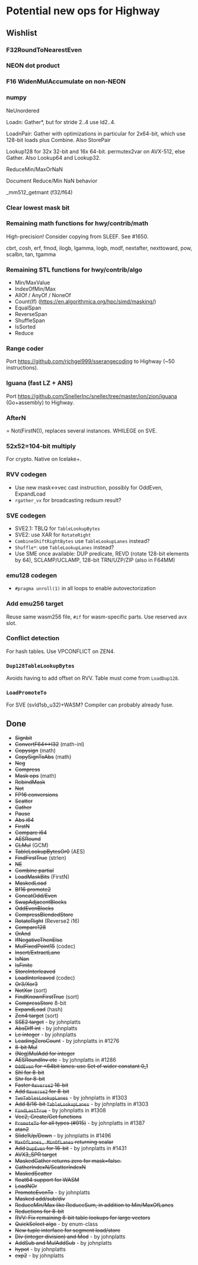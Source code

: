# Potential new ops for Highway

<!--*
# Document freshness: For more information, see go/fresh-source.
freshness: { owner: 'janwas' reviewed: '2025-02-11' }
*-->

## Wishlist

### F32RoundToNearestEven

### NEON dot product

### F16 WidenMulAccumulate on non-NEON

### numpy

NeUnordered

Loadn: Gather*, but for stride 2..4 use ld2..4.

LoadnPair: Gather with optimizations in particular for 2x64-bit, which use
128-bit loads plus Combine.
Also StorePair

Lookup128 for 32x 32-bit and 16x 64-bit. permutex2var on AVX-512, else Gather.
Also Lookup64 and Lookup32.

ReduceMin/MaxOrNaN

Document Reduce/Min NaN behavior

_mm512_getmant (f32/f64)

### Clear lowest mask bit

### Remaining math functions for hwy/contrib/math

High-precision! Consider copying from SLEEF. See #1650.

cbrt, cosh, erf, fmod, ilogb, lgamma, logb, modf, nextafter, nexttoward, pow,
scalbn, tan, tgamma

### Remaining STL functions for hwy/contrib/algo

*   Min/MaxValue
*   IndexOfMin/Max
*   AllOf / AnyOf / NoneOf
*   Count(If) (https://en.algorithmica.org/hpc/simd/masking/)
*   EqualSpan
*   ReverseSpan
*   ShuffleSpan
*   IsSorted
*   Reduce

### Range coder

Port https://github.com/richgel999/sserangecoding to Highway (~50 instructions).

### Iguana (fast LZ + ANS)

Port https://github.com/SnellerInc/sneller/tree/master/ion/zion/iguana
(Go+assembly) to Highway.

### AfterN

= Not(FirstN()), replaces several instances. WHILEGE on SVE.

### 52x52=104-bit multiply

For crypto. Native on Icelake+.

### RVV codegen

*   Use new mask<->vec cast instruction, possibly for OddEven, ExpandLoad
*   `rgather_vx` for broadcasting redsum result?

### SVE codegen

*   SVE2.1: TBLQ for `TableLookupBytes`
*   SVE2: use XAR for `RotateRight`
*   `CombineShiftRightBytes` use `TableLookupLanes` instead?
*   `Shuffle*`: use `TableLookupLanes` instead?
*   Use SME once available: DUP predicate, REVD (rotate 128-bit elements by 64),
    SCLAMP/UCLAMP, 128-bit TRN/UZP/ZIP (also in F64MM)

### emu128 codegen

* `#pragma unroll(1)` in all loops to enable autovectorization

### Add emu256 target
Reuse same wasm256 file, `#if` for wasm-specific parts. Use reserved avx slot.

### Conflict detection
For hash tables. Use VPCONFLICT on ZEN4.

### `Dup128TableLookupBytes`
Avoids having to add offset on RVV. Table must come from `LoadDup128`.

### `LoadPromoteTo`
For SVE (svld1sb_u32)+WASM? Compiler can probably already fuse.

## Done

*   ~~Signbit~~
*   ~~ConvertF64<->I32~~ (math-inl)
*   ~~Copysign~~ (math)
*   ~~CopySignToAbs~~ (math)
*   ~~Neg~~
*   ~~Compress~~
*   ~~Mask ops~~ (math)
*   ~~RebindMask~~
*   ~~Not~~
*   ~~FP16 conversions~~
*   ~~Scatter~~
*   ~~Gather~~
*   ~~Pause~~
*   ~~Abs i64~~
*   ~~FirstN~~
*   ~~Compare i64~~
*   ~~AESRound~~
*   ~~CLMul~~ (GCM)
*   ~~TableLookupBytesOr0~~ (AES)
*   ~~FindFirstTrue~~ (strlen)
*   ~~NE~~
*   ~~Combine partial~~
*   ~~LoadMaskBits~~ (FirstN)
*   ~~MaskedLoad~~
*   ~~Bf16 promote2~~
*   ~~ConcatOdd/Even~~
*   ~~SwapAdjacentBlocks~~
*   ~~OddEvenBlocks~~
*   ~~CompressBlendedStore~~
*   ~~RotateRight~~ (Reverse2 i16)
*   ~~Compare128~~
*   ~~OrAnd~~
*   ~~IfNegativeThenElse~~
*   ~~MulFixedPoint15~~ (codec)
*   ~~Insert/ExtractLane~~
*   ~~IsNan~~
*   ~~IsFinite~~
*   ~~StoreInterleaved~~
*   ~~LoadInterleaved~~ (codec)
*   ~~Or3/Xor3~~
*   ~~NotXor~~ (sort)
*   ~~FindKnownFirstTrue~~ (sort)
*   ~~CompressStore~~ 8-bit
*   ~~ExpandLoad~~ (hash)
*   ~~Zen4 target~~ (sort)
*   ~~SSE2 target~~ - by johnplatts
*   ~~AbsDiff int~~ - by johnplatts
*   ~~Le integer~~ - by johnplatts
*   ~~LeadingZeroCount~~ - by johnplatts in #1276
*   ~~8-bit Mul~~
*   ~~(Neg)MulAdd for integer~~
*   ~~AESRoundInv etc~~ - by johnplatts in #1286
*   ~~`OddEven` for <64bit lanes: use Set of wider constant 0_1~~
*   ~~Shl for 8-bit~~
*   ~~Shr for 8-bit~~
*   ~~Faster `Reverse2` 16-bit~~
*   ~~Add `Reverse2` for 8-bit~~
*   ~~`TwoTablesLookupLanes`~~ - by johnplatts in #1303
*   ~~Add 8/16-bit `TableLookupLanes`~~ - by johnplatts in #1303
*   ~~`FindLastTrue`~~ - by johnplatts in #1308
*   ~~Vec2, Create/Get functions~~
*   ~~`PromoteTo` for all types (#915)~~ - by johnplatts in #1387
*   ~~atan2~~
*   ~~Slide1Up/Down~~ - by johnplatts in #1496
*   ~~`MaxOfLanes, MinOfLanes` returning scalar~~
*   ~~Add `DupEven` for 16-bit~~ - by johnplatts in #1431
*   ~~AVX3_SPR target~~
*   ~~MaskedGather returns zero for mask=false.~~
*   ~~GatherIndexN/ScatterIndexN~~
*   ~~MaskedScatter~~
*   ~~float64 support for WASM~~
*   ~~LoadNOr~~
*   ~~PromoteEvenTo~~ - by johnplatts
*   ~~Masked add/sub/div~~
*   ~~ReduceMin/Max like ReduceSum, in addition to Min/MaxOfLanes~~
*   ~~Reductions for 8-bit~~
*   ~~RVV: Fix remaining 8-bit table lookups for large vectors~~
*   ~~QuickSelect algo~~ - by enum-class
*   ~~New tuple interface for segment load/store~~
*   ~~Div (integer division) and Mod~~ - by johnplatts
*   ~~AddSub and MulAddSub~~ - by johnplatts
*   ~~hypot~~ - by johnplatts
*   ~~exp2~~ - by johnplatts
